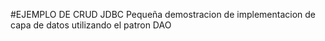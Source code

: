 #EJEMPLO DE CRUD JDBC
Pequeña demostracion de implementacion de capa de datos utilizando el patron DAO
